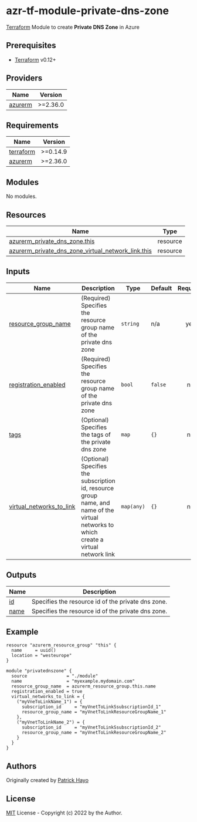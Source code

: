 # azr-tf-module-private-dns-zone

[Terraform](https://www.terraform.io) Module to create **Private DNS Zone** in Azure

<!-- BEGIN_TF_DOCS -->
## Prerequisites

- [Terraform](https://releases.hashicorp.com/terraform/) v0.12+

## Providers

| Name | Version |
|------|---------|
| <a name="provider_azurerm"></a> [azurerm](#provider\_azurerm) | >=2.36.0 |

## Requirements

| Name | Version |
|------|---------|
| <a name="requirement_terraform"></a> [terraform](#requirement\_terraform) | >=0.14.9 |
| <a name="requirement_azurerm"></a> [azurerm](#requirement\_azurerm) | >=2.36.0 |

## Modules

No modules.

## Resources

| Name | Type |
|------|------|
| [azurerm_private_dns_zone.this](https://registry.terraform.io/providers/hashicorp/azurerm/latest/docs/resources/private_dns_zone) | resource |
| [azurerm_private_dns_zone_virtual_network_link.this](https://registry.terraform.io/providers/hashicorp/azurerm/latest/docs/resources/private_dns_zone_virtual_network_link) | resource |

## Inputs

| Name | Description | Type | Default | Required |
|------|-------------|------|---------|:--------:|
| <a name="input_resource_group_name"></a> [resource\_group\_name](#input\_resource\_group\_name) | (Required) Specifies the resource group name of the private dns zone | `string` | n/a | yes |
| <a name="input_registration_enabled"></a> [registration\_enabled](#input\_registration\_enabled) | (Required) Specifies the resource group name of the private dns zone | `bool` | `false` | no |
| <a name="input_tags"></a> [tags](#input\_tags) | (Optional) Specifies the tags of the private dns zone | `map` | `{}` | no |
| <a name="input_virtual_networks_to_link"></a> [virtual\_networks\_to\_link](#input\_virtual\_networks\_to\_link) | (Optional) Specifies the subscription id, resource group name, and name of the virtual networks to which create a virtual network link | `map(any)` | `{}` | no |

## Outputs

| Name | Description |
|------|-------------|
| <a name="output_id"></a> [id](#output\_id) | Specifies the resource id of the private dns zone. |
| <a name="output_name"></a> [name](#output\_name) | Specifies the resource id of the private dns zone. |

## Example

```hcl
resource "azurerm_resource_group" "this" {
  name     = uuid()
  location = "westeurope"
}

module "privatednszone" {
  source               = "./module"
  name                 = "myexample.mydomain.com"
  resource_group_name  = azurerm_resource_group.this.name
  registration_enabled = true
  virtual_networks_to_link = {
    ("myVneToLinkName_1") = {
      subscription_id     = "myVnetToLinkSsubscriptionId_1"
      resource_group_name = "myVnetToLinkResourceGroupName_1"
    },
    ("myVnetToLinkName_2") = {
      subscription_id     = "myVnetToLinkSsubscriptionId_2"
      resource_group_name = "myVnetToLinkResourceGroupName_2"
    }
  }
}
```


<!-- END_TF_DOCS -->
## Authors

Originally created by [Patrick Hayo](http://github.com/patrickhayo)

## License

[MIT](LICENSE) License - Copyright (c) 2022 by the Author.
